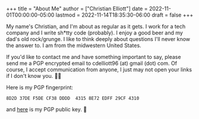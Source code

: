 +++
title = "About Me"
author = ["Christian Elliott"]
date = 2022-11-01T00:00:00-05:00
lastmod = 2022-11-14T18:35:30-06:00
draft = false
+++

My name's Christian, and I'm about as regular as it gets. I work for a tech
company and I write sh\*tty code (probably). I enjoy a good beer and my dad's old
rock/grunge. I like to think deeply about questions I'll never know the answer
to. I am from the midwestern United States.

If you'd like to contact me and have something important to say, please send me
a PGP encrypted email to cdelliott96 (at) gmail (dot) com. Of course, I accept
communication from anyone, I just may not open your links if I don't know you. 👍🏽

Here is my PGP fingerprint:

```text
8D2D 37DE F5DE CF38 DDDD  4315 8E72 EDFF 29CF 4310
```

and [here](/main-pub.key) is my PGP public key. 🔐

